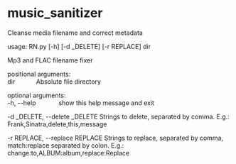# music_sanitizer
Cleanse media filename and correct metadata

usage: RN.py [-h] [-d _DELETE] [-r REPLACE] dir  

Mp3 and FLAC filename fixer  

positional arguments:  
  dir&nbsp;&nbsp;&nbsp;&nbsp;&nbsp;&nbsp;&nbsp;&nbsp;&nbsp;&nbsp;&nbsp;&nbsp;Absolute file directory 

optional arguments:  
  -h, --help&nbsp;&nbsp;&nbsp;&nbsp;&nbsp;&nbsp;&nbsp;&nbsp;&nbsp;&nbsp;&nbsp;&nbsp;&nbsp;show this help message and exit  
  
  -d _DELETE, --delete _DELETE
                        Strings to delete, separated by comma. E.g.:
                        Frank,Sinatra,delete,this,message  
                        
  -r REPLACE, --replace REPLACE
                        Strings to replace, separated by comma, match:replace
                        separated by colon. E.g.:
                        change:to,ALBUM:album,replace:Replace
